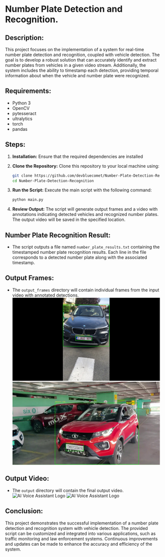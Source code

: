 # Number Plate Detection and Recognition.

## Description:
This project focuses on the implementation of a system for real-time number plate detection and recognition, coupled with vehicle detection. The goal is to develop a robust solution that can accurately identify and extract number plates from vehicles in a given video stream. Additionally, the system includes the ability to timestamp each detection, providing temporal information about when the vehicle and number plate were recognized.

## Requirements:
- Python 3
- OpenCV
- pytesseract
- ultralytics
- torch
- pandas

## Steps:

1. **Installation:**
   Ensure that the required dependencies are installed

2. **Clone the Repository:**
   Clone this repository to your local machine using:
   ```bash
   git clone https://github.com/devbluecomet/Number-Plate-Detection-Recognition.git
   cd Number-Plate-Detection-Recognition
   ```

3. **Run the Script:**
   Execute the main script with the following command:
   ```bash
   python main.py
   ```

5. **Review Output:**
   The script will generate output frames and a video with annotations indicating detected vehicles and recognized number plates. The output video will be saved in the specified location.


## Number Plate Recognition Result:
- The script outputs a file named `number_plate_results.txt` containing the timestamped number plate recognition results. Each line in the file corresponds to a detected number plate along with the associated timestamp.


## Output Frames:
- The `output_frames` directory will contain individual frames from the input video with annotated detections.
![AI Voice Assistant Logo](output_frames/13822255.jpg)
![AI Voice Assistant Logo](output_frames/41705387.jpg)


## Output Video:
- The `output` directory will contain the final output video.
![AI Voice Assistant Logo](output_video/result.gif)
![AI Voice Assistant Logo](output_video/result1.gif)




## Conclusion:
This project demonstrates the successful implementation of a number plate detection and recognition system with vehicle detection. The provided script can be customized and integrated into various applications, such as traffic monitoring and law enforcement systems. Continuous improvements and updates can be made to enhance the accuracy and efficiency of the system.